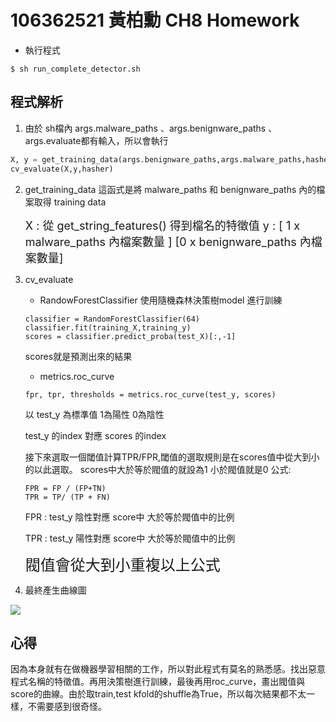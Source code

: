 # 106362521 黃柏勳 CH8 Homework

* 執行程式
```
$ sh run_complete_detector.sh
```
## 程式解析
1. 由於 sh檔內 args.malware_paths 、args.benignware_paths 、args.evaluate都有輸入，所以會執行
 ```python
 X, y = get_training_data(args.benignware_paths,args.malware_paths,hasher)
 cv_evaluate(X,y,hasher)
 ```
 2. get_training_data
    這函式是將 malware_paths 和 benignware_paths 內的檔案取得 training data
    
    <font size=4> X : 從 get_string_features() 得到檔名的特徵值 </font>
    <font size=4> y : [ 1 x malware_paths 內檔案數量 ] [0 x benignware_paths 內檔案數量] </font>
    
3. cv_evaluate
   * RandowForestClassifier
    使用隨機森林決策樹model 進行訓練
    ```
    classifier = RandomForestClassifier(64)
    classifier.fit(training_X,training_y)
    scores = classifier.predict_proba(test_X)[:,-1]
    ```
    scores就是預測出來的結果
   
   * metrics.roc_curve
	```
	fpr, tpr, thresholds = metrics.roc_curve(test_y, scores)
	```
     以 test_y 為標準值 1為陽性 0為陰性
   
      test_y 的index 對應 scores 的index 
   
     接下來選取一個閾值計算TPR/FPR,閾值的選取規則是在scores值中從大到小的以此選取。
     scores中大於等於閥值的就設為1 小於閥值就是0
	  公式:
   
     ```
    FPR = FP / (FP+TN)
    TPR = TP/ (TP + FN)
     ```

    FPR : test_y 陰性對應 score中 大於等於閥值中的比例

    TPR : test_y 陽性對應 score中 大於等於閥值中的比例

   <font size=5>閥值會從大到小重複以上公式 </font>


4. 最終產生曲線圖

![](https://i.imgur.com/CIpwGK0.png)

## 心得
因為本身就有在做機器學習相關的工作，所以對此程式有莫名的熟悉感。找出惡意程式名稱的特徵值。再用決策樹進行訓練，最後再用roc_curve，畫出閥值與score的曲線。由於取train,test kfold的shuffle為True，所以每次結果都不太一樣，不需要感到很奇怪。
